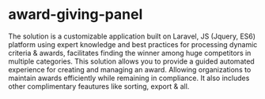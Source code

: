 # award-giving-panel

The solution is a customizable application built on Laravel, JS (Jquery, ES6) platform using expert knowledge and best practices for processing dynamic criteria & awards, facilitates finding the winner among huge competitors in multiple categories. This solution allows you to provide a guided automated experience for creating and managing an award. Allowing organizations to maintain awards efficiently while remaining in compliance. It also includes other complimentary feautures like sorting, export & all.
